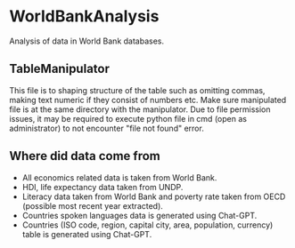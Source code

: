 # WorldBankAnalysis
Analysis of data in World Bank databases.

## TableManipulator
This file is to shaping structure of the table such as omitting commas, making text numeric if they consist of numbers etc.
Make sure manipulated file is at the same directory with the manipulator. 
Due to file permission issues, it may be required to execute python file in cmd (open as administrator) to not encounter "file not found" error.

## Where did data come from
- All economics related data is taken from World Bank.
- HDI, life expectancy data taken from UNDP.
- Literacy data taken from World Bank and poverty rate taken from OECD (possible most recent year extracted).
- Countries spoken languages data is generated using Chat-GPT.
- Countries (ISO code, region, capital city, area, population, currency) table is generated using Chat-GPT.